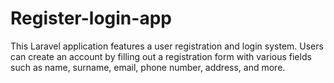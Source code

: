 # Register-login-app
This Laravel application features a user registration and login system. Users can create an account by filling out a registration form with various fields such as name, surname, email, phone number, address, and more.
